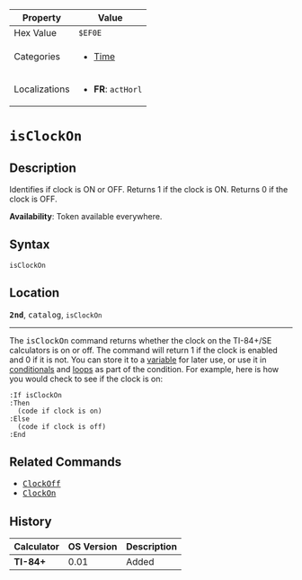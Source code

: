 | Property      | Value |
|---------------|-------|
| Hex Value     | `$EF0E`|
| Categories    | <ul><li>[Time](<../categories/Time.md>)</li></ul> |
| Localizations | <ul><li><b>FR</b>: `actHorl`</li></ul> |

# `isClockOn`

## Description
Identifies if clock is ON or OFF. Returns 1 if the clock is ON. Returns 0 if the clock is OFF.


<b>Availability</b>: Token available everywhere.

## Syntax
`isClockOn`

## Location
<tt><kbd><b>2nd</b></kbd></tt>, <kbd>catalog</kbd>, `isClockOn`
<hr>

The <tt>isClockOn</tt> command returns whether the clock on the TI-84+/SE calculators is on or off. The command will return 1 if the clock is enabled and 0 if it is not. You can store it to a [variable](variable.md) for later use, or use it in [conditionals](conditionals.md) and [loops](loops.md) as part of the condition. For example, here is how you would check to see if the clock is on:

```ti-basic
:If isClockOn
:Then
  (code if clock is on)
:Else
  (code if clock is off)
:End
```

## Related Commands

*   <tt><a href="ClockOff.md">ClockOff</a></tt>
*   <tt><a href="ClockOn.md">ClockOn</a></tt>

## History
| Calculator | OS Version | Description |
|------------|------------|-------------|
| <b>TI-84+</b> | 0.01 | Added |


